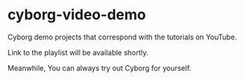 # cyborg-video-demo

Cyborg demo projects that correspond with the tutorials on YouTube.

Link to the playlist will be available shortly.

Meanwhile, You can always try out Cyborg for yourself.
